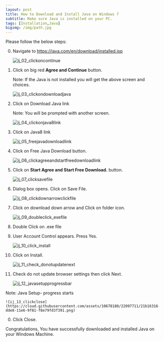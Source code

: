 ```yaml
---
layout: post
title: How to Download and Install Java on Windows 7
subtitle: Make sure Java is installed on your PC. 
tags: [Installation,Java]
bigimg: /img/path.jpg
---
```


Please follow the below steps: 

0. Navigate to https://java.com/en/download/installed.jsp

     ![ij_02_clickoncontinue](https://cloud.githubusercontent.com/assets/10678180/22097700/216c6f2c-dde8-11e6-90a7-b930ed79d966.png)

0. Click on big red **Agree and Continue** button.

   Note: If the Java is not installed you will get the above screen and choices.

    ![ij_03_clickondownloadjava](https://cloud.githubusercontent.com/assets/10678180/22097701/2173c7f4-dde8-11e6-8a97-58b4db654e4a.png)

0. Click on Download Java link


    Note: You will be prompted with another screen. 


     ![ij_04_clickonjava8link](https://cloud.githubusercontent.com/assets/10678180/22097702/217626fc-dde8-11e6-9e47-2f605a6b1c47.png)

0. Click on Java8 link

     ![ij_05_freejavadownloadlink](https://cloud.githubusercontent.com/assets/10678180/22097705/217c1120-dde8-11e6-85b4-8c36a551cce2.png)

0. Click on Free Java Download button.

    ![ij_06_clickagreeandstartfreedownloadlink](https://cloud.githubusercontent.com/assets/10678180/22097703/2177f98c-dde8-11e6-932e-cad30c6aed0f.png)

0. Click on **Start Agree and Start Free Download.** button.

    ![ij_07_clicksavefile](https://cloud.githubusercontent.com/assets/10678180/22097704/217a1e42-dde8-11e6-8f7d-e4cadd720d0b.png)

0. Dialog box opens. Click on Save File.

    ![ij_08_clickdownarrowclickfile](https://cloud.githubusercontent.com/assets/10678180/22097706/21a0f382-dde8-11e6-96b7-495bd7f96bcc.png)

0. Click on download down arrow and Click on folder icon.

    ![ij_09_doubleclick_exefile](https://cloud.githubusercontent.com/assets/10678180/22097707/21a596ee-dde8-11e6-8a04-0bdc26f72e8c.png)

0. Double Click on .exe file


0. User Account Control appears. Press Yes.

    ![ij_10_click_install](https://cloud.githubusercontent.com/assets/10678180/22097709/21ab9fa8-dde8-11e6-9150-9b70e0634374.png)

0. Click on Install.

    ![ij_11_check_donotupdatenext](https://cloud.githubusercontent.com/assets/10678180/22097708/21a90ac2-dde8-11e6-8686-2c5cd2a538eb.png)

0. Check do not update browser settings then click Next.

    ![ij_12_javasetupprogressbar](https://cloud.githubusercontent.com/assets/10678180/22097710/21ad468c-dde8-11e6-83b2-434f955c3772.png)

  Note: Java Setup- progress starts

    ![ij_13_clickclose](https://cloud.githubusercontent.com/assets/10678180/22097711/21b16316-dde8-11e6-9f81-f8e79fd3f391.png)

0. Click Close.

Congratulations, You have successfully downloaded and installed Java on your Windows Machine. 
